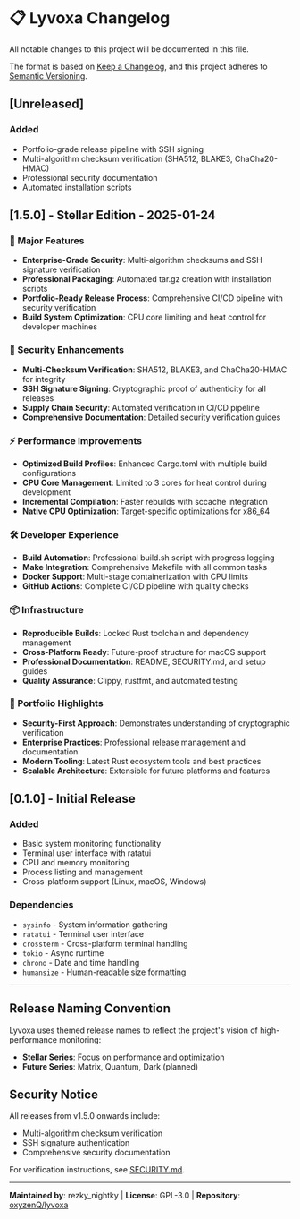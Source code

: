 # 📋 Lyvoxa Changelog

All notable changes to this project will be documented in this file.

The format is based on [Keep a Changelog](https://keepachangelog.com/en/1.0.0/),
and this project adheres to [Semantic Versioning](https://semver.org/spec/v2.0.0.html).

## [Unreleased]

### Added
- Portfolio-grade release pipeline with SSH signing
- Multi-algorithm checksum verification (SHA512, BLAKE3, ChaCha20-HMAC)
- Professional security documentation
- Automated installation scripts

## [1.5.0] - Stellar Edition - 2025-01-24

### 🌟 Major Features
- **Enterprise-Grade Security**: Multi-algorithm checksums and SSH signature verification
- **Professional Packaging**: Automated tar.gz creation with installation scripts
- **Portfolio-Ready Release Process**: Comprehensive CI/CD pipeline with security verification
- **Build System Optimization**: CPU core limiting and heat control for developer machines

### 🔐 Security Enhancements
- **Multi-Checksum Verification**: SHA512, BLAKE3, and ChaCha20-HMAC for integrity
- **SSH Signature Signing**: Cryptographic proof of authenticity for all releases
- **Supply Chain Security**: Automated verification in CI/CD pipeline
- **Comprehensive Documentation**: Detailed security verification guides

### ⚡ Performance Improvements
- **Optimized Build Profiles**: Enhanced Cargo.toml with multiple build configurations
- **CPU Core Management**: Limited to 3 cores for heat control during development
- **Incremental Compilation**: Faster rebuilds with sccache integration
- **Native CPU Optimization**: Target-specific optimizations for x86_64

### 🛠️ Developer Experience
- **Build Automation**: Professional build.sh script with progress logging
- **Make Integration**: Comprehensive Makefile with all common tasks
- **Docker Support**: Multi-stage containerization with CPU limits
- **GitHub Actions**: Complete CI/CD pipeline with quality checks

### 📦 Infrastructure
- **Reproducible Builds**: Locked Rust toolchain and dependency management
- **Cross-Platform Ready**: Future-proof structure for macOS support
- **Professional Documentation**: README, SECURITY.md, and setup guides
- **Quality Assurance**: Clippy, rustfmt, and automated testing

### 🎯 Portfolio Highlights
- **Security-First Approach**: Demonstrates understanding of cryptographic verification
- **Enterprise Practices**: Professional release management and documentation
- **Modern Tooling**: Latest Rust ecosystem tools and best practices
- **Scalable Architecture**: Extensible for future platforms and features

## [0.1.0] - Initial Release

### Added
- Basic system monitoring functionality
- Terminal user interface with ratatui
- CPU and memory monitoring
- Process listing and management
- Cross-platform support (Linux, macOS, Windows)

### Dependencies
- `sysinfo` - System information gathering
- `ratatui` - Terminal user interface
- `crossterm` - Cross-platform terminal handling
- `tokio` - Async runtime
- `chrono` - Date and time handling
- `humansize` - Human-readable size formatting

---

## Release Naming Convention

Lyvoxa uses themed release names to reflect the project's vision of high-performance monitoring:

- **Stellar Series**: Focus on performance and optimization
- **Future Series**: Matrix, Quantum, Dark (planned)

## Security Notice

All releases from v1.5.0 onwards include:
- Multi-algorithm checksum verification
- SSH signature authentication
- Comprehensive security documentation

For verification instructions, see [SECURITY.md](SECURITY.md).

---

**Maintained by**: rezky_nightky | **License**: GPL-3.0 | **Repository**: [oxyzenQ/lyvoxa](https://github.com/oxyzenQ/lyvoxa)
